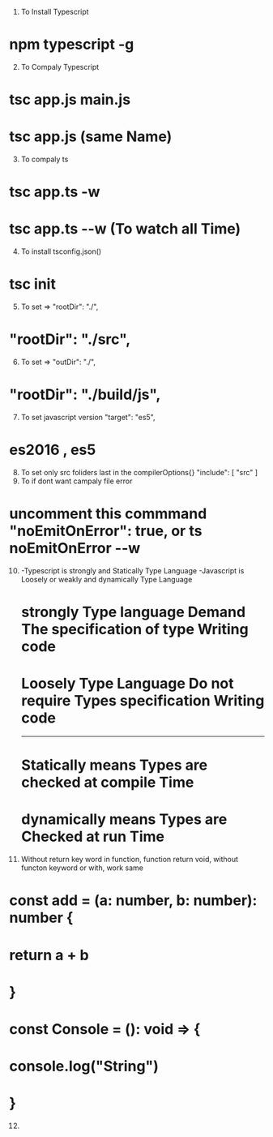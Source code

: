 1. To Install Typescript
# npm typescript -g


2. To Compaly Typescript
# tsc app.js main.js
# tsc app.js (same Name)


3. To compaly ts
# tsc app.ts -w
# tsc app.ts --w (To watch all Time)


4. To install tsconfig.json()
# tsc init

5.  To set => "rootDir": "./",
#   "rootDir": "./src",

6.  To set => "outDir": "./",
#   "rootDir": "./build/js",

7. To set javascript version "target": "es5",
#   es2016 , es5

8. To set only src foliders
    last in the compilerOptions{}
         "include": [
            "src"
        ]
9.  To if dont want  campaly file error
#    uncomment this commmand   "noEmitOnError": true, or ts  noEmitOnError --w

10. -Typescript is strongly and Statically  Type Language 
    -Javascript is Loosely or weakly and dynamically Type Language

    # strongly Type language Demand The specification of type Writing code
    # Loosely Type Language Do not require Types specification Writing code
    ----------------------------------------------------------------------
    # Statically  means Types are checked at compile Time
    # dynamically means Types are Checked at run Time
11. Without return key word in function, function return void, without functon keyword or with, work same 
#   const add = (a: number, b: number): number {
#            return a + b
#        }


#    const Console = (): void => {
#            console.log("String")
#      }


12. 